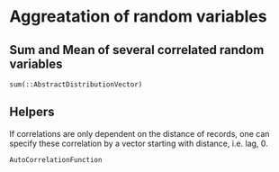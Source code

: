 # Aggreatation of random variables

## Sum and Mean of several correlated random variables
```@docs
sum(::AbstractDistributionVector)
```

## Helpers
If correlations are only dependent on the distance of records, one can specify
these correlation by a vector starting with distance, i.e. lag, 0.
```@docs
AutoCorrelationFunction
```
